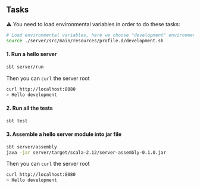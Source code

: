 
## Tasks

:warning: You need to load environmental variables in order to do these tasks:

```bash
# Load environmental variables, here we choose "development" environment
source ./server/src/main/resources/profile.d/development.sh
```

#### 1. Run a hello server

```bash
sbt server/run
```

Then you can `curl` the server root

```bash
curl http://localhost:8080
> Hello development
```

#### 2. Run all the tests 

```bash
sbt test
```

#### 3. Assemble a hello server module into jar file

```bash
sbt server/assembly
java -jar server/target/scala-2.12/server-assembly-0.1.0.jar
```

Then you can `curl` the server root

```bash
curl http://localhost:8080
> Hello development
```
